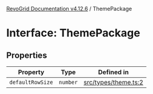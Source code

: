 [RevoGrid Documentation v4.12.6](README.md) / ThemePackage

# Interface: ThemePackage

## Properties

| Property | Type | Defined in |
| ------ | ------ | ------ |
| `defaultRowSize` | `number` | [src/types/theme.ts:2](https://github.com/revolist/revogrid/blob/293c9e1b6198b802a0690dc2e0b9faebd722e77f/src/types/theme.ts#L2) |
